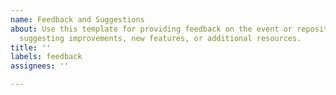 ```yaml
---
name: Feedback and Suggestions
about: Use this template for providing feedback on the event or repository, or for
  suggesting improvements, new features, or additional resources.
title: ''
labels: feedback
assignees: ''

---
```



